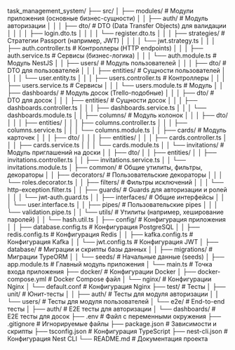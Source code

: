 task_management_system/
├── src/
│   ├── modules/                      # Модули приложения (основные бизнес-сущности)
│   │   ├── auth/                     # Модуль авторизации
│   │   │   ├── dto/                  # DTO (Data Transfer Objects) для валидации
│   │   │   │   ├── login.dto.ts
│   │   │   │   └── register.dto.ts
│   │   │   ├── strategies/           # Стратегии Passport (например, JWT)
│   │   │   │   └── jwt.strategy.ts
│   │   │   ├── auth.controller.ts    # Контроллеры (HTTP endpoints)
│   │   │   ├── auth.service.ts       # Сервисы (бизнес-логика)
│   │   │   └── auth.module.ts        # Модуль NestJS
│   │   ├── users/                    # Модуль пользователей
│   │   │   ├── dto/                  # DTO для пользователей
│   │   │   ├── entities/             # Сущности пользователей
│   │   │   │   └── user.entity.ts
│   │   │   ├── users.controller.ts   # Контроллеры
│   │   │   ├── users.service.ts      # Сервисы
│   │   │   └── users.module.ts       # Модуль
│   │   ├── dashboards/               # Модуль досок (Trello-подобные)
│   │   │   ├── dto/                  # DTO для досок
│   │   │   ├── entities/             # Сущности досок
│   │   │   ├── dashboards.controller.ts
│   │   │   ├── dashboards.service.ts
│   │   │   └── dashboards.module.ts
│   │   ├── columns/                  # Модуль колонок
│   │   │   ├── dto/
│   │   │   ├── entities/
│   │   │   ├── columns.controller.ts
│   │   │   ├── columns.service.ts
│   │   │   └── columns.module.ts
│   │   ├── cards/                    # Модуль карточек
│   │   │   ├── dto/
│   │   │   ├── entities/
│   │   │   ├── cards.controller.ts
│   │   │   ├── cards.service.ts
│   │   │   └── cards.module.ts
│   │   └── invitations/              # Модуль приглашений на доски
│   │       ├── dto/
│   │       ├── entities/
│   │       ├── invitations.controller.ts
│   │       ├── invitations.service.ts
│   │       └── invitations.module.ts
│   ├── common/                       # Общие утилиты, фильтры, декораторы
│   │   ├── decorators/               # Пользовательские декораторы
│   │   │   └── roles.decorator.ts
│   │   ├── filters/                  # Фильтры исключений
│   │   │   └── http-exception.filter.ts
│   │   ├── guards/                   # Guards для авторизации и ролей
│   │   │   └── jwt-auth.guard.ts
│   │   ├── interfaces/               # Общие интерфейсы
│   │   │   └── user.interface.ts
│   │   ├── pipes/                    # Пользовательские pipes
│   │   │   └── validation.pipe.ts
│   │   └── utils/                    # Утилиты (например, хеширование паролей)
│   │       └── hash.util.ts
│   ├── config/                       # Конфигурация приложения
│   │   ├── database.config.ts        # Конфигурация PostgreSQL
│   │   ├── redis.config.ts           # Конфигурация Redis
│   │   ├── kafka.config.ts           # Конфигурация Kafka
│   │   └── jwt.config.ts             # Конфигурация JWT
│   ├── database/                     # Миграции и скрипты базы данных
│   │   ├── migrations/               # Миграции TypeORM
│   │   └── seeds/                    # Начальные данные (seeds)
│   ├── app.module.ts                 # Главный модуль приложения
│   └── main.ts                       # Точка входа приложения
├── docker/                           # Конфигурации Docker
│   ├── docker-compose.yml            # Docker Compose файл
│   └── nginx/                        # Конфигурации Nginx
│       └── default.conf              # Конфигурация Nginx
├── test/                             # Тесты
│   ├── unit/                         # Юнит-тесты
│   │   ├── auth/                     # Тесты для модуля авторизации
│   │   └── users/                    # Тесты для модуля пользователей
│   └── e2e/                          # End-to-end тесты
│       ├── auth/                     # E2E тесты для авторизации
│       └── dashboards/               # E2E тесты для досок
├── .env                              # Файл с переменными окружения
├── .gitignore                        # Игнорируемые файлы
├── package.json                      # Зависимости и скрипты
├── tsconfig.json                     # Конфигурация TypeScript
├── nest-cli.json                     # Конфигурация Nest CLI
└── README.md                         # Документация проекта
